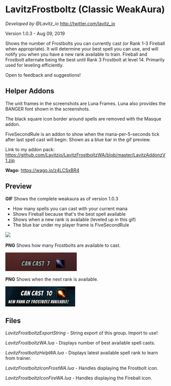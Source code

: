 # LavitzFrostboltz (Classic WeakAura)
*Developed by @Lavitz_io*
http://twitter.com/lavitz_io

Version 1.0.3 - Aug 09, 2019

Shows the number of Frostbolts you can currently cast (or Rank 1-3 Fireball when appropriate). It will determine your best spell you can use, and will notify you when you have a new rank available to train. Fireball and Frostbolt alternate being the best until Rank 3 Frostbolt at level 14. Primarily used for leveling efficiently.

Open to feedback and suggestions!

## Helper Addons
The unit frames in the screenshots are Luna Frames. Luna also provides the BANGER font shown in the screenshots.

The black square icon border around spells are removed with the Masque addon.

FiveSecondRule is an addon to show when the mana-per-5-seconds tick after last spell cast will begin. Shown as a blue bar in the gif preview.

Link to my addon pack: https://github.com/Lavitzio/LavitzFrostboltzWA/blob/master/LavitzAddonzV1.zip

**Wago:** https://wago.io/z4LCSxBR4

## Preview
**GIF** Shows the complete weakaura as of version 1.0.3

- How many spells you can cast with your current mana
- Shows Fireball because that's the best spell available
- Shows when a new rank is available (leveled up in this gif)
- The blue bar under my player frame is FiveSecondRule

![](./LavitzFrostboltzPreviewAll.gif)

**PNG** Shows how many Frostbolts are available to cast.

![](./LavitzFrostboltzPreviewAll1.png)

**PNG** Shows when the next rank is available.

![](./LavitzFrostboltzPreviewAll2.png)

## Files
*LavitzFrostboltzExportString* - String export of this group. Import to use!

*LavitzFrostboltzWA.lua* - Displays number of best available spell casts.

*LavitzFrostboltzHelpWA.lua* - Displays latest available spell rank to learn from trainer.

*LavitzFrostboltzIconFrostWA.lua* - Handles displaying the Frostbolt icon.

*LavitzFrostboltzIconFireWA.lua* - Handles displaying the Fireball icon.
